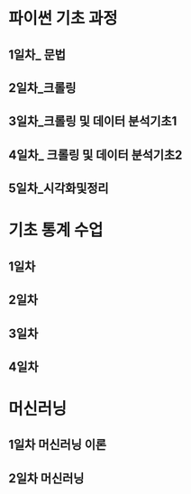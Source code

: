 # 파이썬 기초 과정

## 1일차_ 문법

## 2일차_크롤링

## 3일차_크롤링 및 데이터 분석기초1

## 4일차_ 크롤링 및 데이터 분석기초2

## 5일차_시각화및정리

# 기초 통계 수업

## 1일차

## 2일차

## 3일차

## 4일차

# 머신러닝 

## 1일차 머신러닝 이론

## 2일차 머신러닝 
